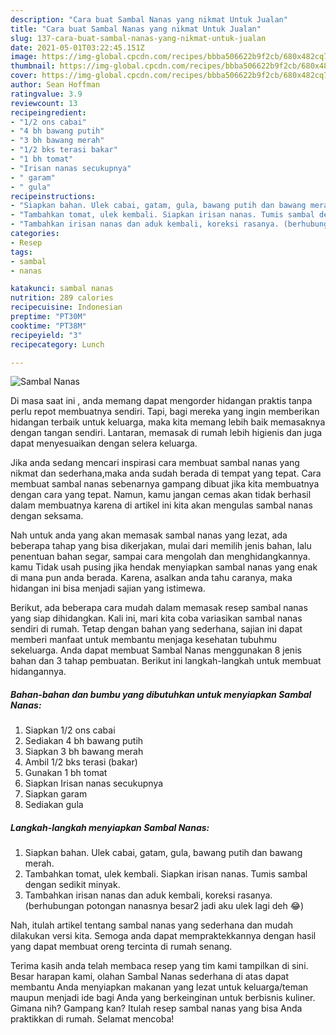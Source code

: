```yaml
---
description: "Cara buat Sambal Nanas yang nikmat Untuk Jualan"
title: "Cara buat Sambal Nanas yang nikmat Untuk Jualan"
slug: 137-cara-buat-sambal-nanas-yang-nikmat-untuk-jualan
date: 2021-05-01T03:22:45.151Z
image: https://img-global.cpcdn.com/recipes/bbba506622b9f2cb/680x482cq70/sambal-nanas-foto-resep-utama.jpg
thumbnail: https://img-global.cpcdn.com/recipes/bbba506622b9f2cb/680x482cq70/sambal-nanas-foto-resep-utama.jpg
cover: https://img-global.cpcdn.com/recipes/bbba506622b9f2cb/680x482cq70/sambal-nanas-foto-resep-utama.jpg
author: Sean Hoffman
ratingvalue: 3.9
reviewcount: 13
recipeingredient:
- "1/2 ons cabai"
- "4 bh bawang putih"
- "3 bh bawang merah"
- "1/2 bks terasi bakar"
- "1 bh tomat"
- "Irisan nanas secukupnya"
- " garam"
- " gula"
recipeinstructions:
- "Siapkan bahan. Ulek cabai, gatam, gula, bawang putih dan bawang merah."
- "Tambahkan tomat, ulek kembali. Siapkan irisan nanas. Tumis sambal dengan sedikit minyak."
- "Tambahkan irisan nanas dan aduk kembali, koreksi rasanya. (berhubungan potongan nanasnya besar2 jadi aku ulek lagi deh 😂)"
categories:
- Resep
tags:
- sambal
- nanas

katakunci: sambal nanas 
nutrition: 289 calories
recipecuisine: Indonesian
preptime: "PT30M"
cooktime: "PT38M"
recipeyield: "3"
recipecategory: Lunch

---
```



![Sambal Nanas](https://img-global.cpcdn.com/recipes/bbba506622b9f2cb/680x482cq70/sambal-nanas-foto-resep-utama.jpg)

Di masa  saat ini , anda memang dapat mengorder hidangan praktis tanpa perlu repot membuatnya sendiri. Tapi, bagi mereka yang ingin memberikan hidangan terbaik untuk keluarga, maka kita memang lebih baik memasaknya dengan tangan sendiri. Lantaran, memasak di rumah lebih higienis dan juga dapat menyesuaikan dengan selera keluarga.

Jika anda sedang mencari inspirasi cara membuat sambal nanas yang nikmat dan sederhana,maka anda sudah berada di tempat yang tepat. Cara membuat sambal nanas  sebenarnya gampang dibuat jika kita membuatnya dengan cara yang tepat. Namun, kamu jangan cemas akan tidak berhasil dalam membuatnya 
karena di artikel ini kita akan mengulas sambal nanas dengan seksama.  



Nah untuk anda yang akan memasak sambal nanas yang lezat, ada beberapa tahap yang bisa dikerjakan, mulai dari memilih jenis bahan, lalu penentuan bahan segar, sampai cara mengolah dan menghidangkannya. kamu Tidak usah pusing jika hendak menyiapkan sambal nanas yang enak di mana pun anda berada. Karena, asalkan anda  tahu caranya, maka hidangan ini bisa menjadi sajian yang istimewa.

Berikut, ada beberapa cara mudah dalam memasak resep sambal nanas yang siap dihidangkan. Kali ini, mari kita coba variasikan sambal nanas sendiri di rumah. Tetap dengan bahan yang sederhana, sajian ini dapat memberi manfaat untuk membantu menjaga kesehatan tubuhmu sekeluarga. Anda dapat membuat Sambal Nanas menggunakan 8 jenis bahan dan 3 tahap pembuatan. Berikut ini langkah-langkah untuk membuat hidangannya.

<!--inarticleads1-->

##### Bahan-bahan dan bumbu yang dibutuhkan untuk menyiapkan Sambal Nanas:

1. Siapkan 1/2 ons cabai
1. Sediakan 4 bh bawang putih
1. Siapkan 3 bh bawang merah
1. Ambil 1/2 bks terasi (bakar)
1. Gunakan 1 bh tomat
1. Siapkan Irisan nanas secukupnya
1. Siapkan  garam
1. Sediakan  gula




<!--inarticleads2-->

##### Langkah-langkah menyiapkan Sambal Nanas:

1. Siapkan bahan. Ulek cabai, gatam, gula, bawang putih dan bawang merah.
1. Tambahkan tomat, ulek kembali. Siapkan irisan nanas. Tumis sambal dengan sedikit minyak.
1. Tambahkan irisan nanas dan aduk kembali, koreksi rasanya. (berhubungan potongan nanasnya besar2 jadi aku ulek lagi deh 😂)




Nah, itulah artikel tentang  sambal nanas  yang sederhana dan mudah dilakukan versi kita. Semoga anda dapat mempraktekkannya dengan hasil yang dapat membuat oreng tercinta di rumah senang. 

Terima kasih anda telah membaca resep yang tim kami tampilkan di sini. Besar harapan kami, olahan  Sambal Nanas sederhana di atas dapat membantu Anda menyiapkan makanan yang lezat untuk keluarga/teman maupun menjadi ide bagi Anda yang berkeinginan untuk berbisnis kuliner. Gimana nih? Gampang kan? Itulah resep sambal nanas yang bisa Anda praktikkan di rumah. Selamat mencoba!

